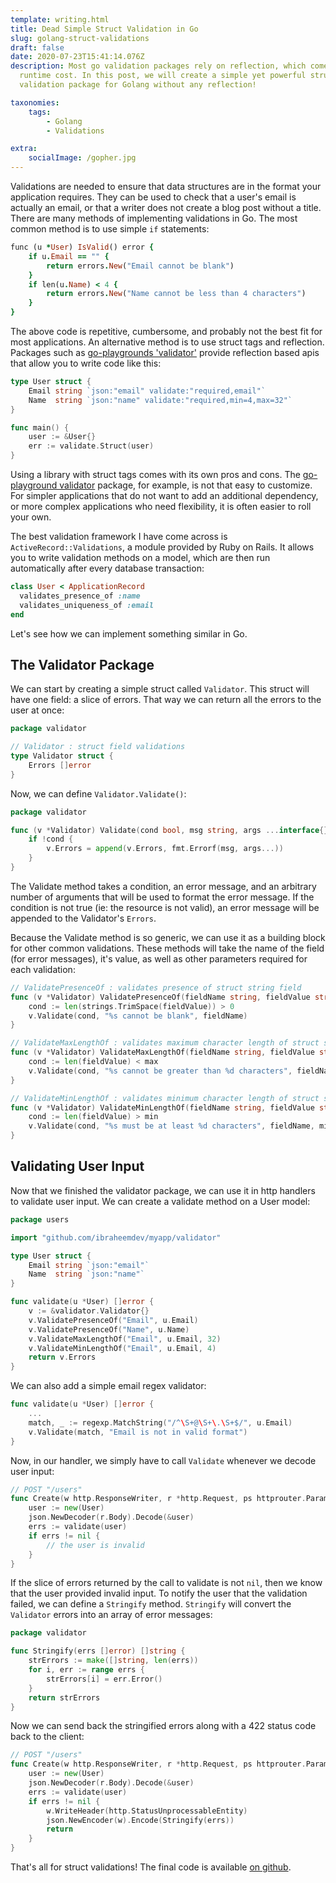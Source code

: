 ```yaml
---
template: writing.html
title: Dead Simple Struct Validation in Go
slug: golang-struct-validations
draft: false
date: 2020-07-23T15:41:14.076Z
description: Most go validation packages rely on reflection, which comes with a
  runtime cost. In this post, we will create a simple yet powerful struct
  validation package for Golang without any reflection!

taxonomies:
    tags:
        - Golang
        - Validations

extra:
    socialImage: /gopher.jpg
---
```

Validations are needed to ensure that data structures are in the format your application requires. They can be used to check that a user's email is actually an email, or that a writer does not create a blog post without a title. There are many methods of implementing validations in Go. The most common method is to use simple `if` statements:

```ruby
func (u *User) IsValid() error {
    if u.Email == "" {
        return errors.New("Email cannot be blank")
    }
    if len(u.Name) < 4 {
        return errors.New("Name cannot be less than 4 characters")
    }
}
```

The above code is repetitive, cumbersome, and probably not the best fit for most applications. An alternative method is to use struct tags and reflection. Packages such as [go-playgrounds 'validator'](https://github.com/go-playground/validator) provide reflection based apis that allow you to write code like this:

```go
type User struct {
    Email string `json:"email" validate:"required,email"`
    Name  string `json:"name" validate:"required,min=4,max=32"`
}

func main() {
    user := &User{}
    err := validate.Struct(user)
}
```

Using a library with struct tags comes with its own pros and cons. The [go-playground validator](https://github.com/go-playground/validator) package, for example, is not that easy to customize. For simpler applications that do not want to add an additional dependency, or more complex applications who need flexibility, it is often easier to roll your own.

The best validation framework I have come across is `ActiveRecord::Validations`, a module provided by Ruby on Rails. It allows you to write validation methods on a model, which are then run automatically after every database transaction:

```ruby
class User < ApplicationRecord
  validates_presence_of :name
  validates_uniqueness_of :email
end
```

Let's see how we can implement something similar in Go.

## The Validator Package

We can start by creating a simple struct called `Validator`. This struct will have one field: a slice of errors. That way we can return all the errors to the user at once:

```go
package validator

// Validator : struct field validations
type Validator struct {
    Errors []error
}
```

Now, we can define `Validator.Validate()`:

```go
package validator

func (v *Validator) Validate(cond bool, msg string, args ...interface{}) {
    if !cond {
        v.Errors = append(v.Errors, fmt.Errorf(msg, args...))
    }
}
```

The Validate method takes a condition, an error message, and an arbitrary number of arguments that will be used to format the error message. If the condition is not true (ie: the resource is not valid), an error message will be appended to the Validator's `Errors`.

Because the Validate method is so generic, we can use it as a building block for other common validations. These methods will take the name of the field (for error messages), it's value, as well as other parameters required for each validation:

```go
// ValidatePresenceOf : validates presence of struct string field
func (v *Validator) ValidatePresenceOf(fieldName string, fieldValue string) {
    cond := len(strings.TrimSpace(fieldValue)) > 0
    v.Validate(cond, "%s cannot be blank", fieldName)
}

// ValidateMaxLengthOf : validates maximum character length of struct string field
func (v *Validator) ValidateMaxLengthOf(fieldName string, fieldValue string, max int) {
    cond := len(fieldValue) < max
    v.Validate(cond, "%s cannot be greater than %d characters", fieldName, max)
}

// ValidateMinLengthOf : validates minimum character length of struct string field
func (v *Validator) ValidateMinLengthOf(fieldName string, fieldValue string, min int) {
    cond := len(fieldValue) > min
    v.Validate(cond, "%s must be at least %d characters", fieldName, min)
}
```

## Validating User Input

Now that we finished the validator package, we can use it in http handlers to validate user input. We can create a validate method on a User model:

```go
package users

import "github.com/ibraheemdev/myapp/validator"

type User struct {
    Email string `json:"email"`
    Name  string `json:"name"`
}

func validate(u *User) []error {
    v := &validator.Validator{}
    v.ValidatePresenceOf("Email", u.Email)
    v.ValidatePresenceOf("Name", u.Name)
    v.ValidateMaxLengthOf("Email", u.Email, 32)
    v.ValidateMinLengthOf("Email", u.Email, 4)
    return v.Errors
}
```

We can also add a simple email regex validator:

```go
func validate(u *User) []error {
    ...
    match, _ := regexp.MatchString("/^\S+@\S+\.\S+$/", u.Email)
    v.Validate(match, "Email is not in valid format")
}
```

Now, in our handler, we simply have to call `Validate` whenever we decode user input:

```go
// POST "/users"
func Create(w http.ResponseWriter, r *http.Request, ps httprouter.Params) {
    user := new(User)
    json.NewDecoder(r.Body).Decode(&user)
    errs := validate(user)
    if errs != nil {
        // the user is invalid
    }
}
```

If the slice of errors returned by the call to validate is not `nil`, then we know that the user provided invalid input. To notify the user that the validation failed, we can define a `Stringify` method. `Stringify` will convert the `Validator` errors into an array of error messages:

```go
package validator

func Stringify(errs []error) []string {
    strErrors := make([]string, len(errs))
    for i, err := range errs {
        strErrors[i] = err.Error()
    }
    return strErrors
}
```

Now we can send back the stringified errors along with a 422 status code back to the client:
```go
// POST "/users"
func Create(w http.ResponseWriter, r *http.Request, ps httprouter.Params) {
    user := new(User)
    json.NewDecoder(r.Body).Decode(&user)
    errs := validate(user)
    if errs != nil {
        w.WriteHeader(http.StatusUnprocessableEntity)
        json.NewEncoder(w).Encode(Stringify(errs))
        return
    }
}
```
That's all for struct validations! The final code is available [on github](https://gist.github.com/ibraheemdev/0f583cebf34f06c882085282d3aabf6b).
